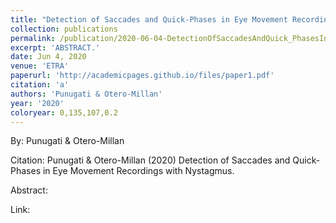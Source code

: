```yaml
---
title: "Detection of Saccades and Quick-Phases in Eye Movement Recordings with Nystagmus"
collection: publications
permalink: /publication/2020-06-04-DetectionOfSaccadesAndQuick_PhasesInEyeMovementRecordingsWithNy
excerpt: 'ABSTRACT.'
date: Jun 4, 2020
venue: 'ETRA'
paperurl: 'http://academicpages.github.io/files/paper1.pdf'
citation: 'a'
authors: 'Punugati & Otero-Millan'
year: '2020'
coloryear: 0,135,107,0.2
---
```


By: Punugati & Otero-Millan

Citation: Punugati & Otero-Millan (2020) Detection of Saccades and Quick-Phases in Eye Movement Recordings with Nystagmus. 

Abstract: 

Link: 
